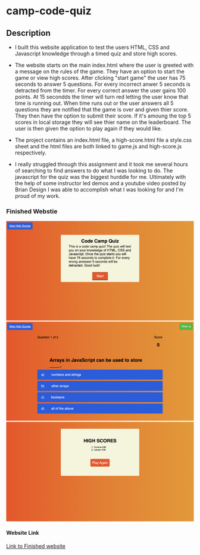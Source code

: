 # camp-code-quiz

## Description

- I built this website application to test the users HTML, CSS and Javascript knowledge through a timed quiz and store high scores. 

- The website starts on the main index.html where the user is greeted with a message on the rules of the game. They have an option to start the game or view high scores. After clicking "start game" the user has 75 seconds to answer 5 questions. For every incorrect anwer 5 seconds is detracted from the timer. For every correct answer the user gains 100 points. At 15 secondds the timer will turn red letting the user know that time is running out. When time runs out or the user answers all 5 questions they are notified that the game is over and given thier score. They then have the option to submit their score. If it's amoung the top 5 scores in local storage they will see thier name on the leaderboard. The user is then given the option to play again if they would like. 

- The project contains an index.html file, a high-score.html file a style.css sheet and the html files are both linked to game.js and high-score.js respectively. 

- I really struggled through this assignment and it took me several hours of searching to find answers to do what I was looking to do. The javascript for the quiz was the biggest hurddle for me. Ultimately with the help of some instructor led demos and a youtube video posted by Brian Design I was able to accomplish what I was looking for and I'm proud of my work. 

### Finished Webstie

![Finished Website home screen](/assets/images/home-page.png)
![Finished Website quiz screen](/assets/images/quiz.png)
![Finished Website highscore screen](/assets/images/high-scores.png)

#### Website Link

[Link to Finished website](https://cmullan602.github.io/camp-code-quiz/index.html)